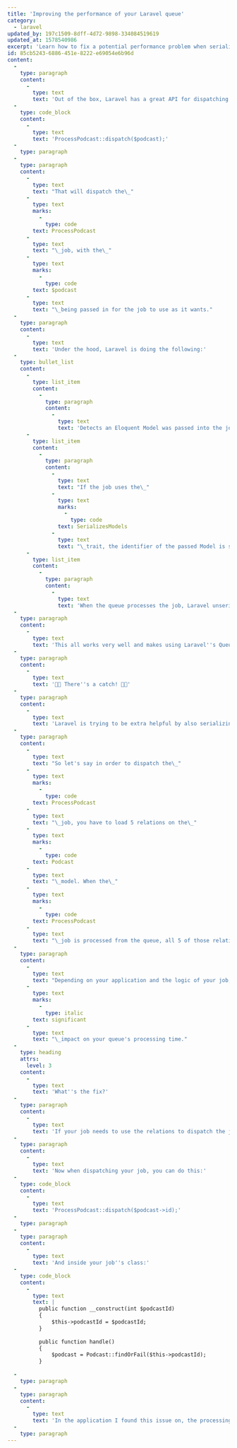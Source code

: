 ```yaml
---
title: 'Improving the performance of your Laravel queue'
category:
  - laravel
updated_by: 197c1509-8dff-4d72-9898-334084519619
updated_at: 1578540986
excerpt: 'Learn how to fix a potential performance problem when serializing models for Laravel jobs.'
id: 85cb5243-6886-451e-8222-e69054e6b96d
content:
  -
    type: paragraph
    content:
      -
        type: text
        text: 'Out of the box, Laravel has a great API for dispatching jobs:'
  -
    type: code_block
    content:
      -
        type: text
        text: 'ProcessPodcast::dispatch($podcast);'
  -
    type: paragraph
  -
    type: paragraph
    content:
      -
        type: text
        text: "That will dispatch the\_"
      -
        type: text
        marks:
          -
            type: code
        text: ProcessPodcast
      -
        type: text
        text: "\_job, with the\_"
      -
        type: text
        marks:
          -
            type: code
        text: $podcast
      -
        type: text
        text: "\_being passed in for the job to use as it wants."
  -
    type: paragraph
    content:
      -
        type: text
        text: 'Under the hood, Laravel is doing the following:'
  -
    type: bullet_list
    content:
      -
        type: list_item
        content:
          -
            type: paragraph
            content:
              -
                type: text
                text: 'Detects an Eloquent Model was passed into the job'
      -
        type: list_item
        content:
          -
            type: paragraph
            content:
              -
                type: text
                text: "If the job uses the\_"
              -
                type: text
                marks:
                  -
                    type: code
                text: SerializesModels
              -
                type: text
                text: "\_trait, the identifier of the passed Model is serialized as the payload of the job"
      -
        type: list_item
        content:
          -
            type: paragraph
            content:
              -
                type: text
                text: 'When the queue processes the job, Laravel unserializes the ID, loads the Model from the database, and passes it to the job'
  -
    type: paragraph
    content:
      -
        type: text
        text: 'This all works very well and makes using Laravel''s Queue system a breeze!'
  -
    type: paragraph
    content:
      -
        type: text
        text: '🚨🚨 There''s a catch! 🚨🚨'
  -
    type: paragraph
    content:
      -
        type: text
        text: 'Laravel is trying to be extra helpful by also serializing the loaded relations, and then eagerly loads them when the job is processed.'
  -
    type: paragraph
    content:
      -
        type: text
        text: "So let's say in order to dispatch the\_"
      -
        type: text
        marks:
          -
            type: code
        text: ProcessPodcast
      -
        type: text
        text: "\_job, you have to load 5 relations on the\_"
      -
        type: text
        marks:
          -
            type: code
        text: Podcast
      -
        type: text
        text: "\_model. When the\_"
      -
        type: text
        marks:
          -
            type: code
        text: ProcessPodcast
      -
        type: text
        text: "\_job is processed from the queue, all 5 of those relations (and any of their loaded nested relations) are eagerly loaded."
  -
    type: paragraph
    content:
      -
        type: text
        text: "Depending on your application and the logic of your job, this may make a\_"
      -
        type: text
        marks:
          -
            type: italic
        text: significant
      -
        type: text
        text: "\_impact on your queue's processing time."
  -
    type: heading
    attrs:
      level: 3
    content:
      -
        type: text
        text: 'What''s the fix?'
  -
    type: paragraph
    content:
      -
        type: text
        text: 'If your job needs to use the relations to dispatch the job, but does not need those relations when processing the job, you can instead pass the identifier of the model instead of the model itself. It''s a little bit more work on your end, because you''ll be responsible for pulling the model out of the database on your own, but it also gives you more control.'
  -
    type: paragraph
    content:
      -
        type: text
        text: 'Now when dispatching your job, you can do this:'
  -
    type: code_block
    content:
      -
        type: text
        text: 'ProcessPodcast::dispatch($podcast->id);'
  -
    type: paragraph
  -
    type: paragraph
    content:
      -
        type: text
        text: 'And inside your job''s class:'
  -
    type: code_block
    content:
      -
        type: text
        text: |
          public function __construct(int $podcastId)
          {
              $this->podcastId = $podcastId;
          }
          
          public function handle()
          {
              $podcast = Podcast::findOrFail($this->podcastId);
          }
          
  -
    type: paragraph
  -
    type: paragraph
    content:
      -
        type: text
        text: 'In the application I found this issue on, the processing time of one of our jobs went from ~8 seconds down to ~1 second.'
  -
    type: paragraph
---
```

